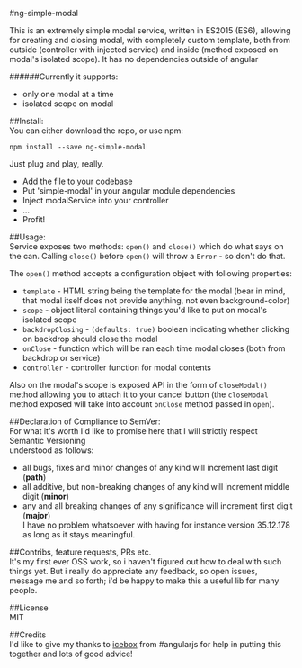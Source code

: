#ng-simple-modal

This is an extremely simple modal service, written in ES2015 (ES6), allowing for creating and closing modal,
with completely custom template, both from outside (controller with injected service) and inside (method exposed on modal's isolated scope).
It has no dependencies outside of angular

######Currently it supports:  
- only one modal at a time
- isolated scope on modal

##Install:  
You can either download the repo, or use npm:  

`npm install --save ng-simple-modal`

Just plug and play, really.
- Add the file to your codebase
- Put 'simple-modal' in your angular module dependencies
- Inject modalService into your controller
- ...
- Profit!

##Usage:  
Service exposes two methods: `open()` and `close()` which do what says on the can.
Calling `close()` before `open()` will throw a `Error` - so don't do that.

The `open()` method accepts a configuration object with following properties:
- `template` - HTML string being the template for the modal (bear in mind, that modal itself does not provide anything, not even background-color)
- `scope` - object literal containing things you'd like to put on modal's isolated scope
- `backdropClosing` - `(defaults: true)` boolean indicating whether clicking on backdrop should close the modal
- `onClose` - function which will be ran each time modal closes (both from backdrop or service)
- `controller` - controller function for modal contents

Also on the modal's scope is exposed API in the form of `closeModal()` method allowing you to attach it to
your cancel button (the `closeModal` method exposed will take into account `onClose` method passed in `open`).

##Declaration of Compliance to SemVer:  
For what it's worth I'd like to promise here that I will strictly respect Semantic Versioning  
understood as follows:  
- all bugs, fixes and minor changes of any kind will increment last digit (**path**)
- all additive, but non-breaking changes of any kind will increment middle digit (**minor**)
- any and all breaking changes of any significance will increment first digit (**major**)  
I have no problem whatsoever with having for instance version 35.12.178 as long as it stays meaningful.

##Contribs, feature requests, PRs etc.  
It's my first ever OSS work, so i haven't figured out how to deal with such things yet.
But i really do appreciate any feedback, so open issues, message me and so forth; i'd be happy to make this a useful lib for many people.

##License  
MIT

##Credits  
I'd like to give my thanks to [icebox](https://github.com/albertosantini) from #angularjs
for help in putting this together and lots of good advice!

